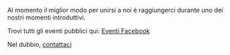 Al momento il miglior modo per unirsi a noi è raggiungerci durante uno dei nostri momenti introduttivi.

Trovi tutti gli eventi pubblici qui: [Eventi Facebook](https://www.facebook.com/pg/XRBologna/events/)


Nel dubbio, [contattaci](/contatti/)

